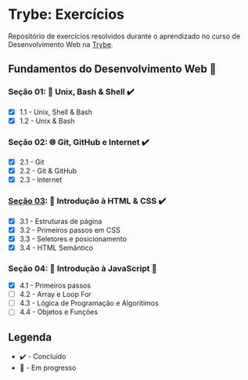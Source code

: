# Trybe: Exercícios
Repositório de exercícios resolvidos durante o aprendizado no curso de Desenvolvimento Web na [Trybe](https://www.betrybe.com/).

## Fundamentos do Desenvolvimento Web :construction:

### Seção 01: :penguin: Unix, Bash & Shell :heavy_check_mark:
- [X] 1.1 - Unix, Shell & Bash
- [X] 1.2 - Unix & Bash

### Seção 02: :globe_with_meridians: Git, GitHub e Internet :heavy_check_mark:
- [X] 2.1 - Git
- [X] 2.2 - Git & GitHub
- [X] 2.3 - Internet

### [Seção 03](./fundamentos/bloco-03-introducao-html-css/): :page_facing_up: Introdução à HTML & CSS :heavy_check_mark:
- [X] 3.1 - Estruturas de página
- [X] 3.2 - Primeiros passos em CSS
- [X] 3.3 - Seletores e posicionamento
- [X] 3.4 - HTML Semântico

### Seção 04: :page_facing_up: Introdução à JavaScript :construction:
- [X] 4.1 - Primeiros passos
- [ ] 4.2 - Array e Loop For
- [ ] 4.3 - Lógica de Programação e Algoritimos
- [ ] 4.4 - Objetos e Funções

## Legenda
- :heavy_check_mark: - Concluído
- :construction: - Em progresso

